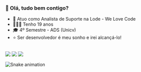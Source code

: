 ### 👋 Olá, tudo bem contigo?

- 🔎 Atuo como Analista de Suporte na Lode - We Love Code
- 🙋🏽‍♂️ Tenho 19 anos
- 🎓 4º Semestre - ADS (Unicv)
- ⭐ Ser desenvolvedor é meu sonho e irei alcançá-lo!
<div align="center">
  <a href="https://github.com/Caiofz">
</div>
  
  ##
 
<div> 
  <a href="https://instagram.com/caiofz" target="_blank"><img src="https://img.shields.io/badge/-Instagram-%23E4405F?style=for-the-badge&logo=instagram&logoColor=white" target="_blank"></a>
  <a href = "mailto:caiofranciscodsouza@gmail.com"><img src="https://img.shields.io/badge/-Gmail-%23333?style=for-the-badge&logo=gmail&logoColor=white" target="_blank"></a>
  <a href="https://www.linkedin.com/in/caio-francisco-de-souza-154982247" target="_blank"><img src="https://img.shields.io/badge/-LinkedIn-%230077B5?style=for-the-badge&logo=linkedin&logoColor=white" target="_blank"></a> 
 
  ![Snake animation](https://github.com/caiofz/rafaballerini/blob/output/github-contribution-grid-snake.svg)
 
</div>
  
